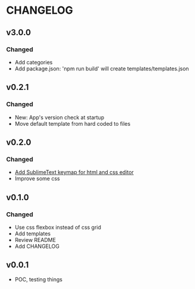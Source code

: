 # CHANGELOG

<!--
Read this section if it's your first time writing changelog, if not read anyway.

Guidelines:
- Don't dump commit log diffs as changelogs. Bad idea, it is.
- Changelogs are for humans, not machines.
- There should be an entry for every single version.
- The same types of changes should be grouped.
- the latest version comes first.

Tags:
- Added: for new features.
- Changed: for changes in existing functionality.
- Deprecated: for soon-to-be removed features.
- Removed: for now removed features.
- Fixed: for any bug fixes.
- Security: in case of vulnerabilities.

Good to have: commit or PR links.

-->


## v3.0.0

### Changed

- Add categories 
- Add package.json: 'npm run build' will create templates/templates.json 

## v0.2.1

### Changed

- New: App's version check at startup 
- Move default template from hard coded to files

## v0.2.0

### Changed

- [Add SublimeText keymap for html and css editor](https://codemirror.net/5/doc/manual.html#keymaps)
- Improve some css 

## v0.1.0

### Changed

- Use css flexbox instead of css grid
- Add templates  
- Review README
- Add CHANGELOG

## v0.0.1 

- POC, testing things
